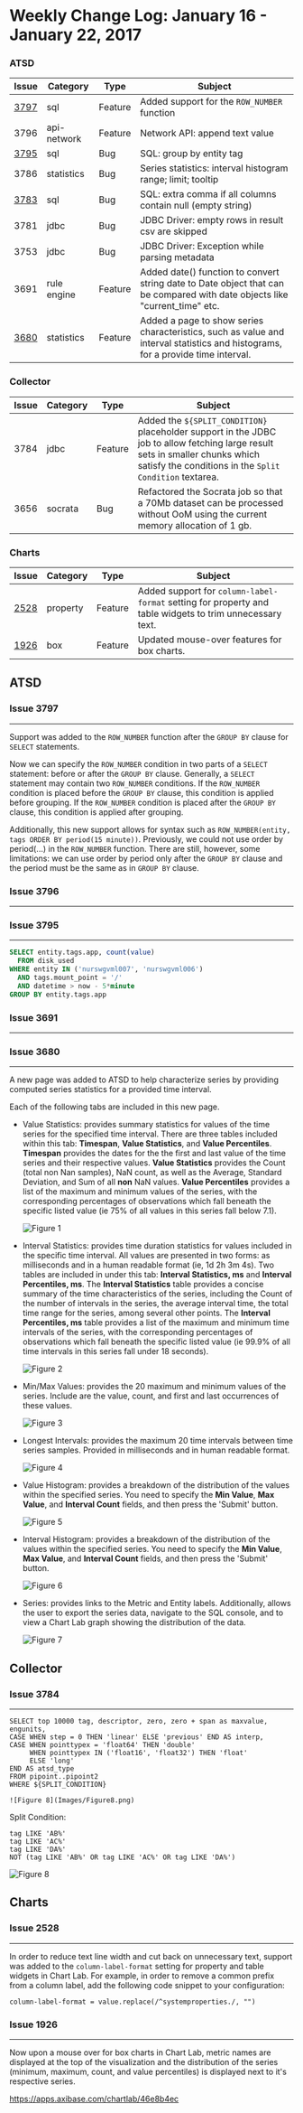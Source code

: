 Weekly Change Log: January 16 - January 22, 2017
================================================

### ATSD

| Issue| Category        | Type    | Subject                                                                             |
|------|-----------------|---------|-------------------------------------------------------------------------------------|
| [3797](#issue-3797) | sql             | Feature | Added support for the `ROW_NUMBER` function                                                 | 
| 3796 | api-network     | Feature | Network API: append text value                                                               | 
| [3795](#issue-3795) | sql             | Bug     | SQL: group by entity tag                                                                     |
| 3786 | statistics      | Bug     | Series statistics: interval histogram range; limit; tooltip                                  |
| [3783](#issue-3783) | sql             | Bug     | SQL: extra comma if all columns contain null (empty string)                                  | 
| 3781 | jdbc            | Bug     | JDBC Driver: empty rows in result csv are skipped                                            | 
| 3753 | jdbc            | Bug     | JDBC Driver: Exception while parsing metadata                                                | 
| 3691 | rule engine     | Feature | Added date() function to convert string date to Date object that can be compared with date objects like "current_time" etc. | 
| [3680](#issue-3680) | statistics      | Feature | Added a page to show series characteristics, such as value and interval statistics and histograms, for a provide time interval.                                                                        | 

### Collector

| Issue| Category        | Type    | Subject                                                                             |
|------|-----------------|---------|-------------------------------------------------------------------------------------|
| 3784 | jdbc            | Feature | Added the `${SPLIT_CONDITION}` placeholder support in the JDBC job to allow fetching large result sets in smaller chunks which satisfy the conditions in the `Split Condition` textarea. |
| 3656 | socrata         | Bug     | Refactored the Socrata job so that a 70Mb dataset can be processed without OoM using the current memory allocation of 1 gb. |

### Charts

| Issue| Category        | Type    | Subject                                                                             |
|------|-----------------|---------|-------------------------------------------------------------------------------------|
| [2528](#issue-2528) | property        | Feature | Added support for `column-label-format` setting for property and table widgets to trim unnecessary text. |
| [1926](#issue-1926) | box             | Feature | Updated mouse-over features for box charts. | 

## ATSD

### Issue 3797
--------------

Support was added to the `ROW_NUMBER` function after the `GROUP BY` clause for `SELECT` statements.

Now we can specify the `ROW_NUMBER` condition in two parts of a `SELECT` statement: before or after the `GROUP BY` clause. Generally, a `SELECT` statement may contain two `ROW_NUMBER` 
conditions. If the `ROW_NUMBER` condition is placed before the `GROUP BY` clause, this condition is applied before grouping. If the `ROW_NUMBER` condition is placed after the `GROUP BY` 
clause, this condition is applied after grouping.

Additionally, this new support allows for syntax such as `ROW_NUMBER(entity, tags ORDER BY period(15 minute))`. Previously, we could not use order by period(...) in the `ROW_NUMBER` 
function. There are still, however, some limitations: we can use order by period only after the `GROUP BY` clause and the period must be the same as in `GROUP BY` clause.

### Issue 3796
--------------

### Issue 3795
--------------

```sql
SELECT entity.tags.app, count(value) 
  FROM disk_used
WHERE entity IN ('nurswgvml007', 'nurswgvml006')
  AND tags.mount_point = '/'
  AND datetime > now - 5*minute
GROUP BY entity.tags.app
```

### Issue 3691
--------------

### Issue 3680
--------------

A new page was added to ATSD to help characterize series by providing computed series statistics for a provided time interval. 

Each of the following tabs are included in this new page.

* Value Statistics: provides summary statistics for values of the time series for the specified time interval. There are three tables included within this tab: **Timespan**, **Value Statistics**, and **Value
  Percentiles**. **Timespan** provides the dates for the the first and last value of the time series and their respective values. **Value Statistics** provides the Count (total non Nan 
  samples), NaN count, as well as the Average, Standard Deviation, and Sum of all **non** NaN values. **Value Percentiles** provides a list of the maximum and minimum values of the 
  series, with the corresponding percentages of observations which fall beneath the specific listed value (ie 75% of all values in this series fall below 7.1).
    
  ![Figure 1](Images/Figure1.png)

* Interval Statistics: provides time duration statistics for values included in the specific time interval. All values are presented in two forms: as milliseconds and in a human readable 
  format (ie, 1d 2h 3m 4s). Two tables are included in under this tab: **Interval Statistics, ms** and **Interval Percentiles, ms**. The **Interval Statistics** table provides a concise 
  summary of the time characteristics of the series, including the Count of the number of intervals in the series, the average interval time, the total time range for the series, among
  several other points. The **Interval Percentiles, ms** table provides a list of the maximum and minimum time intervals of the series, with the corresponding percentages of 
  observations which fall beneath the specific listed value (ie 99.9% of all time intervals in this series fall under 18 seconds). 
  
  ![Figure 2](Images/Figure2.png)

* Min/Max Values: provides the 20 maximum and minimum values of the series. Include are the value, count, and first and last occurrences of these values. 

  ![Figure 3](Images/Figure3.png)

* Longest Intervals: provides the maximum 20 time intervals between time series samples. Provided in milliseconds and in human readable format. 

  ![Figure 4](Images/Figure4.png)

* Value Histogram: provides a breakdown of the distribution of the values within the specified series. You need to specify the **Min Value**, **Max Value**, and **Interval Count** fields, 
  and then press the 'Submit' button. 
 
  ![Figure 5](Images/Figure5.png)

* Interval Histogram: provides a breakdown of the distribution of the values within the specified series. You need to specify the **Min Value**, **Max Value**, and **Interval Count** 
  fields, and then press the 'Submit' button. 

  ![Figure 6](Images/Figure6.png)

* Series: provides links to the Metric and Entity labels. Additionally, allows the user to export the series data, navigate to the SQL console, and to view a Chart Lab graph showing the 
  distribution of the data. 

  ![Figure 7](Images/Figure7.png)
  
## Collector

### Issue 3784
--------------

```ls
SELECT top 10000 tag, descriptor, zero, zero + span as maxvalue, engunits,
CASE WHEN step = 0 THEN 'linear' ELSE 'previous' END AS interp, 
CASE WHEN pointtypex = 'float64' THEN 'double'
     WHEN pointtypex IN ('float16', 'float32') THEN 'float'
     ELSE 'long'
END AS atsd_type
FROM pipoint..pipoint2
WHERE ${SPLIT_CONDITION}

![Figure 8](Images/Figure8.png)
```

Split Condition:

```ls
tag LIKE 'AB%'
tag LIKE 'AC%'
tag LIKE 'DA%'
NOT (tag LIKE 'AB%' OR tag LIKE 'AC%' OR tag LIKE 'DA%')
```

![Figure 8](Images/Figure8.png)

## Charts

### Issue 2528
--------------

In order to reduce text line width and cut back on unnecessary text, support was added to the `column-label-format` setting for property and table widgets in Chart Lab. For example, in 
order to remove a common prefix from a column label, add the following code snippet to your configuration:  

```ls
column-label-format = value.replace(/^systemproperties./, "")
```

### Issue 1926
--------------

Now upon a mouse over for box charts in Chart Lab, metric names are displayed at the top of the visualization and the distribution of the series (minimum, maximum, count, and value 
percentiles) is displayed next to it's respective series.

https://apps.axibase.com/chartlab/46e8b4ec

 